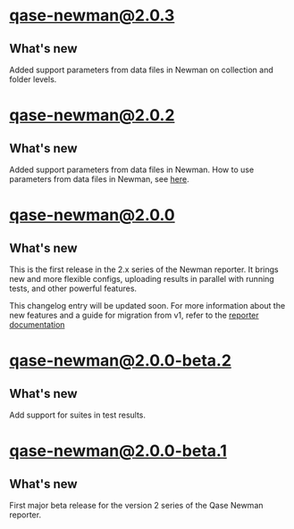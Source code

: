 # qase-newman@2.0.3

## What's new

Added support parameters from data files in Newman on collection and folder levels.

# qase-newman@2.0.2

## What's new

Added support parameters from data files in Newman.
How to use parameters from data files in Newman, see [here](./docs/usage.md).

# qase-newman@2.0.0

## What's new

This is the first release in the 2.x series of the Newman reporter.
It brings new and more flexible configs, uploading results in parallel with running tests,
and other powerful features.

This changelog entry will be updated soon.
For more information about the new features and a guide for migration from v1, refer to the
[reporter documentation](https://github.com/qase-tms/qase-javascript/tree/main/qase-newman#readme)

# qase-newman@2.0.0-beta.2

## What's new

Add support for suites in test results. 

# qase-newman@2.0.0-beta.1

## What's new

First major beta release for the version 2 series of the Qase Newman reporter.
